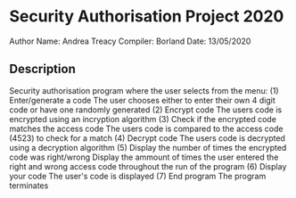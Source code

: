 # Security Authorisation Project 2020

Author Name: Andrea Treacy
Compiler: Borland
Date: 13/05/2020


## Description
Security authorisation program where the user selects from the menu:
(1) Enter/generate a code
    The user chooses either to enter their own 4 digit code or have one randomly generated
(2) Encrypt code
    The users code is encrypted using an incryption algorithm
(3) Check if the encrypted code matches the access code
    The users code is compared to the access code (4523) to check for a match
(4) Decrypt code
    The users code is decrypted using a decryption algorithm
(5) Display the number of times the encrypted code was right/wrong
    Display the ammount of times the user entered the right and wrong access code throughout the run of the program
(6) Display your code
    The user's code is displayed
(7) End program
    The program terminates
